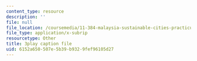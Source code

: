 ```yaml
---
content_type: resource
description: ''
file: null
file_location: /coursemedia/11-384-malaysia-sustainable-cities-practicum-spring-2018/6152a650507e5b39b9329fef96105d27_2cPGZ4H67Ek.vtt
file_type: application/x-subrip
resourcetype: Other
title: 3play caption file
uid: 6152a650-507e-5b39-b932-9fef96105d27
---
```

